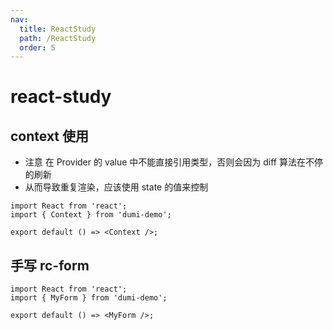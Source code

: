 ```yaml
---
nav:
  title: ReactStudy
  path: /ReactStudy
  order: 5
---
```


# react-study

## context 使用

- 注意 在 Provider 的 value 中不能直接引用类型，否则会因为 diff 算法在不停的刷新
- 从而导致重复渲染，应该使用 state 的值来控制

```tsx
import React from 'react';
import { Context } from 'dumi-demo';

export default () => <Context />;
```

## 手写 rc-form

```tsx
import React from 'react';
import { MyForm } from 'dumi-demo';

export default () => <MyForm />;
```
